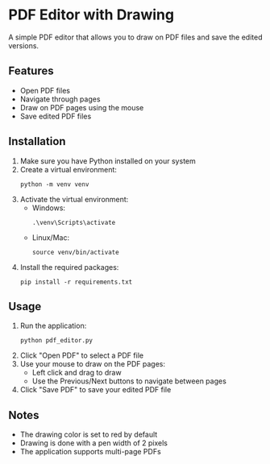 # PDF Editor with Drawing

A simple PDF editor that allows you to draw on PDF files and save the edited versions.

## Features

- Open PDF files
- Navigate through pages
- Draw on PDF pages using the mouse
- Save edited PDF files

## Installation

1. Make sure you have Python installed on your system
2. Create a virtual environment:
   ```
   python -m venv venv
   ```
3. Activate the virtual environment:
   - Windows:
     ```
     .\venv\Scripts\activate
     ```
   - Linux/Mac:
     ```
     source venv/bin/activate
     ```
4. Install the required packages:
   ```
   pip install -r requirements.txt
   ```

## Usage

1. Run the application:
   ```
   python pdf_editor.py
   ```
2. Click "Open PDF" to select a PDF file
3. Use your mouse to draw on the PDF pages:
   - Left click and drag to draw
   - Use the Previous/Next buttons to navigate between pages
4. Click "Save PDF" to save your edited PDF file

## Notes

- The drawing color is set to red by default
- Drawing is done with a pen width of 2 pixels
- The application supports multi-page PDFs 